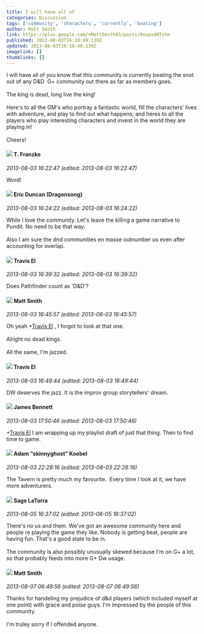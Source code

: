 ```yaml
---
title: I will have all of
categories: Discussion
tags: ['community', 'characters', 'currently', 'beating']
author: Matt Smith
link: https://plus.google.com/+MattSmith83/posts/9sopodNTshm
published: 2013-08-03T16:18:49.139Z
updated: 2013-08-03T16:18:49.139Z
imagelink: []
thumblinks: []
---
```


I will have all of you know that this community is currently beating the snot out of any D&amp;D  G+ community out there as far as members goes.<br /><br />The king is dead, long live the king! <br /><br />Here&#39;s to all the GM&#39;s who portray a fantastic world, fill the characters’ lives with adventure, and play to find out what happens; and heres to all the players who play interesting characters and invest in the world they are playing in!<br /><br />Cheers! 
<div id='comment z12mdttz3smvfp21p23wvpqibrubtlunq'>
  <h4><img src='{{site.baseurl}}//images/avatars/110330901807759406775_photo.jpg'> T. Franzke</h4>
      <p><cite>2013-08-03 16:22:47 (edited: 2013-08-03 16:22:47)</cite></p>
        <p>Word!</p>
</div>
        

<div id='comment z12mdttz3smvfp21p23wvpqibrubtlunq'>
  <h4><img src='{{site.baseurl}}//images/avatars/109931133667795594746_photo.jpg'> Eric Duncan (Dragonsong)</h4>
      <p><cite>2013-08-03 16:24:22 (edited: 2013-08-03 16:24:22)</cite></p>
        <p>While I love the community. Let&#39;s leave the killing a game narrative to Pundit. No need to be that way. <br /><br />Also I am sure the dnd communities en masse outnumber us even after accounting for overlap.</p>
</div>
        

<div id='comment z12mdttz3smvfp21p23wvpqibrubtlunq'>
  <h4><img src='{{site.baseurl}}//images/avatars/113782052688887205646_photo.jpg'> Travis El</h4>
      <p><cite>2013-08-03 16:39:32 (edited: 2013-08-03 16:39:32)</cite></p>
        <p>Does Pathfinder count as &#39;D&amp;D&#39;?</p>
</div>
        

<div id='comment z12mdttz3smvfp21p23wvpqibrubtlunq'>
  <h4><img src='{{site.baseurl}}//images/avatars/114058978089705547111_photo.jpg'> Matt Smith</h4>
      <p><cite>2013-08-03 16:45:57 (edited: 2013-08-03 16:45:57)</cite></p>
        <p>Oh yeah <span class="proflinkWrapper"><span class="proflinkPrefix">+</span><a class="proflink" href="https://plus.google.com/113782052688887205646" oid="113782052688887205646">Travis El</a></span> , I forgot to look at that one.<br /><br />Alright no dead kings.<br /><br />All the same, I&#39;m jazzed.</p>
</div>
        

<div id='comment z12mdttz3smvfp21p23wvpqibrubtlunq'>
  <h4><img src='{{site.baseurl}}//images/avatars/113782052688887205646_photo.jpg'> Travis El</h4>
      <p><cite>2013-08-03 16:49:44 (edited: 2013-08-03 16:49:44)</cite></p>
        <p>DW deserves the jazz. It is the improv group storytellers&#39; dream.</p>
</div>
        

<div id='comment z12mdttz3smvfp21p23wvpqibrubtlunq'>
  <h4><img src='{{site.baseurl}}//images/avatars/111725091026027718256_photo.jpg'> James Bennett</h4>
      <p><cite>2013-08-03 17:50:46 (edited: 2013-08-03 17:50:46)</cite></p>
        <p><span class="proflinkWrapper"><span class="proflinkPrefix">+</span><a class="proflink" href="https://plus.google.com/113782052688887205646" oid="113782052688887205646">Travis El</a></span> I am wrapping up my playlist draft of just that thing. Then to find time to game.</p>
</div>
        

<div id='comment z12mdttz3smvfp21p23wvpqibrubtlunq'>
  <h4><img src='{{site.baseurl}}//images/avatars/112484087750169360510_photo.jpg'> Adam “skinnyghost” Koebel</h4>
      <p><cite>2013-08-03 22:28:16 (edited: 2013-08-03 22:28:16)</cite></p>
        <p>The Tavern is pretty much my favourite.  Every time I look at it, we have more adventurers.</p>
</div>
        

<div id='comment z12mdttz3smvfp21p23wvpqibrubtlunq'>
  <h4><img src='{{site.baseurl}}//images/avatars/117415966179711277938_photo.jpg'> Sage LaTorra</h4>
      <p><cite>2013-08-05 16:37:02 (edited: 2013-08-05 16:37:02)</cite></p>
        <p>There&#39;s no us and them. We&#39;ve got an awesome community here and people re playing the game they like. Nobody is getting beat, people are having fun. That&#39;s a good state to be in.<br /><br />The community is also possibly unusually skewed because I&#39;m on G+ a lot, so that probably feeds into more G+ Dw usage.</p>
</div>
        

<div id='comment z12mdttz3smvfp21p23wvpqibrubtlunq'>
  <h4><img src='{{site.baseurl}}//images/avatars/114058978089705547111_photo.jpg'> Matt Smith</h4>
      <p><cite>2013-08-07 06:49:56 (edited: 2013-08-07 06:49:56)</cite></p>
        <p>Thanks for handeling my prejudice of d&amp;d players (which included myself at one point) with grace and poise guys. I&#39;m impressed by the people of this community. <br /><br />I&#39;m truley sorry if I offended anyone.</p>
</div>
        